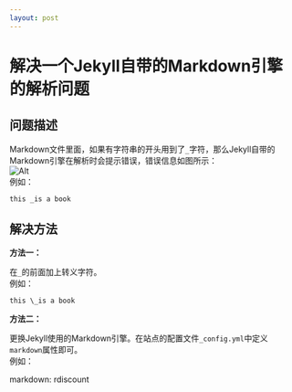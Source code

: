 ```yaml
---
layout: post
---
```


# 解决一个Jekyll自带的Markdown引擎的解析问题

## 问题描述  

Markdown文件里面，如果有字符串的开头用到了`_`字符，那么Jekyll自带的Markdown引擎在解析时会提示错误，错误信息如图所示：  
![Alt](http://ww3.sinaimg.cn/large/6321ab24gw1e6f1wh4oh7j20h102x3yu.jpg)  
例如：  

    this _is a book

## 解决方法  

**方法一：**  

在`_`的前面加上转义字符。  
例如：  

    this \_is a book  

**方法二：**  

更换Jekyll使用的Markdown引擎。在站点的配置文件`_config.yml`中定义`markdown`属性即可。  
例如：  

markdown: rdiscount
